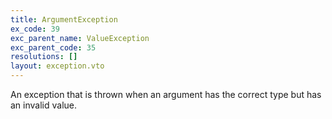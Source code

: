 ```yaml
---
title: ArgumentException
ex_code: 39
exc_parent_name: ValueException
exc_parent_code: 35
resolutions: []
layout: exception.vto
---
```

An exception that is thrown when an argument has the correct type but has an invalid value.
